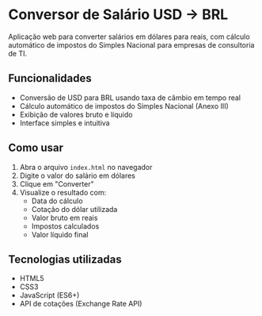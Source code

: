 # Conversor de Salário USD → BRL

Aplicação web para converter salários em dólares para reais, com cálculo automático de impostos do Simples Nacional para empresas de consultoria de TI.

## Funcionalidades

- Conversão de USD para BRL usando taxa de câmbio em tempo real
- Cálculo automático de impostos do Simples Nacional (Anexo III)
- Exibição de valores bruto e líquido
- Interface simples e intuitiva

## Como usar

1. Abra o arquivo `index.html` no navegador
2. Digite o valor do salário em dólares
3. Clique em "Converter"
4. Visualize o resultado com:
   - Data do cálculo
   - Cotação do dólar utilizada
   - Valor bruto em reais
   - Impostos calculados
   - Valor líquido final

## Tecnologias utilizadas

- HTML5
- CSS3
- JavaScript (ES6+)
- API de cotações (Exchange Rate API)
